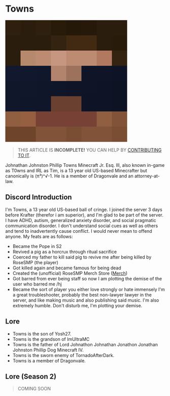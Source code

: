 
# Towns

![Towns](/src/towns.png)

> THIS ARTICLE IS **INCOMPLETE!** YOU CAN HELP BY [CONTRIBUTING TO IT](meta/contributing).

Johnathan Johnston Phillip Towns Minecraft Jr. Esq. III, also known in-game as T0wns and IRL as Tim, is a 13 year old US-based Minecrafter but canonically is (π³)^√-1. He is a member of Dragonvale and an attorney-at-law.

## Discord Introduction

I'm Towns, a 13 year old US-based ball of cringe. I joined the server 3 days before Krafter (therefor i am superior), and I'm glad to be part of the server.
I have ADHD, autism, generalized anxiety disorder, and social pragmatic communication disorder. I don't understand social cues as well as others and tend to inadvertently cause conflict. I would never mean to offend anyone.
My feats are as follows:
* Became the Pope in S2
* Revived a pig as a horcrux through ritual sacrifice
* Coerced my father to kill said pig to revive me after being killed by RoseSMP (the player)
* Got killed again and became famous for being dead
* Created the (unofficial) RoseSMP Merch Store ([Merch](https://rosesmp-merch.creator-spring.com/))
* Got barred from ever being staff so now I am plotting the demise of the user who barred me /hj
* Became the sort of player you either love strongly or hate immensely
I'm a great troubleshooter, probably the best non-lawyer lawyer in the server, and like making music and also publishing said music. I'm also extremely humble.
Don't disturb me, I'm plotting your demise.

## Lore

* Towns is the son of Yosh27.
* Towns is the grandson of ImUltraMC
* Towns is the father of Lord Johnathon Johnathan Jonathon Jonathan Johnston Phillip Dog Minecraft IV.
* Towns is the sworn enemy of TornadoAfterDark.
* Towns is a member of Dragonvale.

## Lore (Season 2)
> COMING SOON
